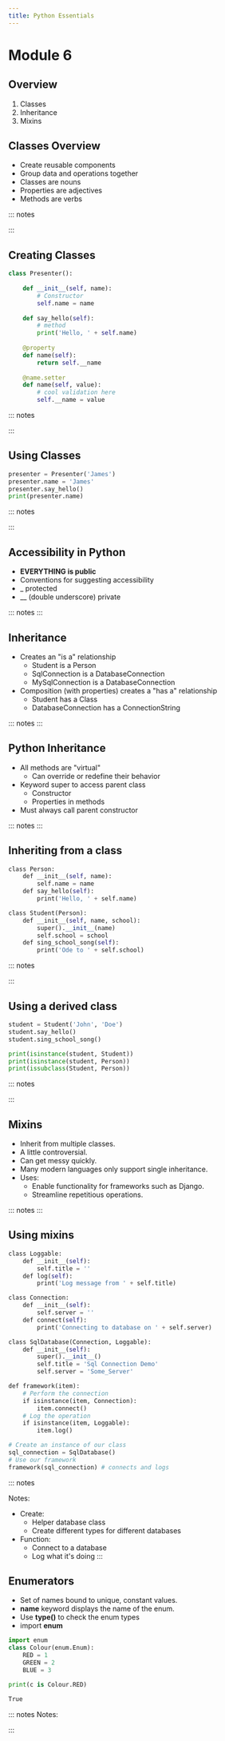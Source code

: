 ```yaml
---
title: Python Essentials
---
```



# Module 6

## Overview

1. Classes
1. Inheritance
1. Mixins

## Classes Overview

* Create reusable components
* Group data and operations together
* Classes are nouns
* Properties are adjectives
* Methods are verbs

::: notes

:::

## Creating Classes

```python
class Presenter():
	
    def __init__(self, name):
		# Constructor
		self.name = name
	
    def say_hello(self):
		# method
		print('Hello, ' + self.name)
    
    @property
	def name(self):
		return self.__name
	
    @name.setter
	def name(self, value):
		# cool validation here
		self.__name = value

```

::: notes

:::

## Using Classes

```python
presenter = Presenter('James')
presenter.name = 'James'
presenter.say_hello()
print(presenter.name)
```

::: notes

:::

## Accessibility in Python

- **EVERYTHING is public**
- Conventions for suggesting accessibility
- _ protected
- __ (double underscore) private


::: notes
:::

## Inheritance

- Creates an "is a" relationship
    - Student is a Person
    - SqlConnection is a DatabaseConnection
    - MySqlConnection is a DatabaseConnection
- Composition (with properties) creates a "has a" relationship
    - Student has a Class
    - DatabaseConnection has a ConnectionString

::: notes
:::

## Python Inheritance

- All methods are "virtual"
    - Can override or redefine their behavior
- Keyword super to access parent class
    - Constructor
    - Properties in methods
- Must always call parent constructor


::: notes
:::

## Inheriting from a class

```python
class Person:
    def __init__(self, name):
        self.name = name
    def say_hello(self):
        print('Hello, ' + self.name)

class Student(Person):
    def __init__(self, name, school):
        super().__init__(name)
        self.school = school
    def sing_school_song(self):
        print('Ode to ' + self.school)
```

::: notes

:::

## Using a derived class

```python
student = Student('John', 'Doe')
student.say_hello()
student.sing_school_song()

print(isinstance(student, Student))
print(isinstance(student, Person))
print(issubclass(Student, Person))
```

::: notes

:::

## Mixins

- Inherit from multiple classes.
- A little controversial.
- Can get messy quickly.
- Many modern languages only support single inheritance.
- Uses:
    - Enable functionality for frameworks such as Django.
    - Streamline repetitious operations.

::: notes
:::

## Using mixins

```python
class Loggable:
    def __init__(self):
        self.title = ''
    def log(self):
        print('Log message from ' + self.title)

class Connection:
    def __init__(self):
        self.server = ''
    def connect(self):
        print('Connecting to database on ' + self.server)

class SqlDatabase(Connection, Loggable):
    def __init__(self):
        super().__init__()
        self.title = 'Sql Connection Demo'
        self.server = 'Some_Server'

def framework(item):
	# Perform the connection
    if isinstance(item, Connection):
        item.connect()
	# Log the operation
    if isinstance(item, Loggable):
        item.log()

# Create an instance of our class
sql_connection = SqlDatabase()
# Use our framework
framework(sql_connection) # connects and logs
```


::: notes

Notes:

- Create:
    - Helper database class
    - Create different types for different databases
- Function: 
    - Connect to a database
    - Log what it's doing
:::


## Enumerators
- Set of names bound to unique, constant values. 
- **name** keyword displays the name of the enum.
- Use **type()** to check the enum types
- import **enum**

```python
import enum
class Colour(enum.Enum):
    RED = 1
    GREEN = 2
    BLUE = 3

print(c is Colour.RED)
```

```bash
True
```


::: notes
Notes:

:::